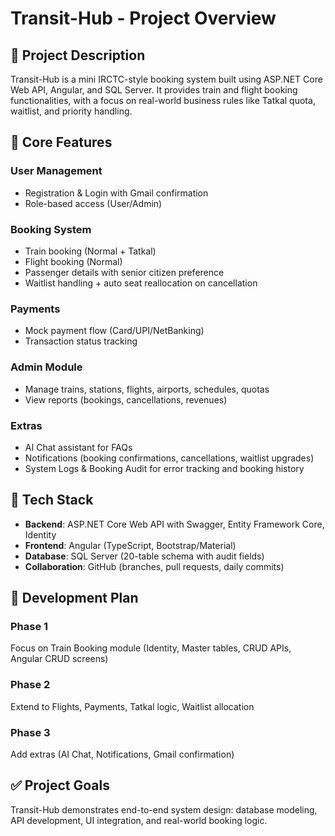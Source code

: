 # Transit-Hub - Project Overview

## 🎯 Project Description
Transit-Hub is a mini IRCTC-style booking system built using ASP.NET Core Web API, Angular, and SQL Server. It provides train and flight booking functionalities, with a focus on real-world business rules like Tatkal quota, waitlist, and priority handling.

## 🔹 Core Features

### User Management
- Registration & Login with Gmail confirmation
- Role-based access (User/Admin)

### Booking System
- Train booking (Normal + Tatkal)
- Flight booking (Normal)
- Passenger details with senior citizen preference
- Waitlist handling + auto seat reallocation on cancellation

### Payments
- Mock payment flow (Card/UPI/NetBanking)
- Transaction status tracking

### Admin Module
- Manage trains, stations, flights, airports, schedules, quotas
- View reports (bookings, cancellations, revenues)

### Extras
- AI Chat assistant for FAQs
- Notifications (booking confirmations, cancellations, waitlist upgrades)
- System Logs & Booking Audit for error tracking and booking history

## 🔹 Tech Stack
- **Backend**: ASP.NET Core Web API with Swagger, Entity Framework Core, Identity
- **Frontend**: Angular (TypeScript, Bootstrap/Material)
- **Database**: SQL Server (20-table schema with audit fields)
- **Collaboration**: GitHub (branches, pull requests, daily commits)

## 🔹 Development Plan

### Phase 1
Focus on Train Booking module (Identity, Master tables, CRUD APIs, Angular CRUD screens)

### Phase 2
Extend to Flights, Payments, Tatkal logic, Waitlist allocation

### Phase 3
Add extras (AI Chat, Notifications, Gmail confirmation)

## ✅ Project Goals
Transit-Hub demonstrates end-to-end system design: database modeling, API development, UI integration, and real-world booking logic.
